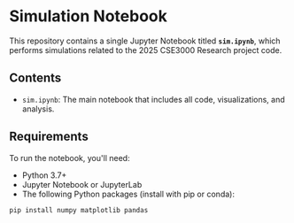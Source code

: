 # Simulation Notebook

This repository contains a single Jupyter Notebook titled **`sim.ipynb`**, which performs simulations related to the 2025 CSE3000 Research project code.

## Contents

- `sim.ipynb`: The main notebook that includes all code, visualizations, and analysis.

## Requirements

To run the notebook, you'll need:

- Python 3.7+
- Jupyter Notebook or JupyterLab
- The following Python packages (install with pip or conda):

```bash
pip install numpy matplotlib pandas
